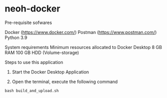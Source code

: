 # neoh-docker

Pre-requisite sofwares

Docker (https://www.docker.com/)
Postman (https://www.postman.com/)
Python 3.9 

System requirements
	Minimum resources allocated to Docker Desktop
	8 GB RAM
	100 GB HDD (Volume-storage)

Steps to use this application

1. Start the Docker Desktop Application

2. Open the terminal, execute the following command

```bash build_and_upload.sh ```

